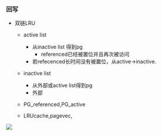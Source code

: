 ### 回写<br>
- 双链LRU
  - active list
    - 从inactive list 得到pg
      - referenced已经被置位并且再次被访问
    - 若refecenced长时间没有被置位，从active->inactive.
    
  - inactive list
    - 从外部或active list得到pg
    - 外部
  - PG_referenced,PG_active
  - LRUcache,pagevec,
  
 ![](https://pic4.zhimg.com/v2-848b97178987788b4a7d5d222e4742bc_1440w.jpg?source=172ae18b)
  
